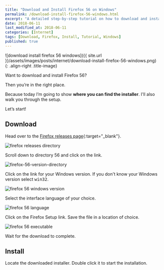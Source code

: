 ```yaml
---
title: "Download and Install Firefox 56 on Windows"
permalink: /download-install-firefox-56-windows.html
excerpt: "A detailed step-by-step tutorial on how to download and install Firefox 56 on Windows."
date: 2018-06-11
last_modified_at: 2018-06-11
categories: [Internet]
tags: [Download, Firefox, Install, Tutorial, Windows]
published: true
---
```


![download install firefox 56 windows]({{ site.url }}/assets/images/posts/internet/download-install-firefox-56-windows.png){: .align-right .title-image}

Want to download and install Firefox 56?

Then you’re in the right place.

Because today I’m going to show **where you can find the installer**. I'll also walk you through the setup.

Let’s start!

## Download

Head over to the [Firefox releases page](https://ftp.mozilla.org/pub/firefox/releases/){:target="_blank"}.

<img src="{{ site.url }}/assets/images/posts/internet/firefox-releases-directory.png" alt="firefox releases directory">

Scroll down to directory 56 and click on the link.

<img src="{{ site.url }}/assets/images/posts/internet/firefox-56-version-directory.png" alt="firefox-56-version-directory">

Click on the link for your Windows version. If you don't know your Windows version select <kbd>win32</kbd>.

<img src="{{ site.url }}/assets/images/posts/internet/firefox-56-windows-version.png" alt="firefox 56 windows version">

Select the interface language of your choice.

<img src="{{ site.url }}/assets/images/posts/internet/firefox-56-language.png" alt="firefox 56 language">

Click on the Firefox Setup link. Save the file in a location of choice.

<img src="{{ site.url }}/assets/images/posts/internet/firefox-56-executable.png" alt="firefox 56 executable">

Wait for the download to complete.

## Install

Locate the downloaded installer. Double click it to start the installation.
